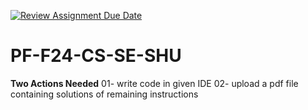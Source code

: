 [![Review Assignment Due Date](https://classroom.github.com/assets/deadline-readme-button-22041afd0340ce965d47ae6ef1cefeee28c7c493a6346c4f15d667ab976d596c.svg)](https://classroom.github.com/a/fUcghgHs)
# PF-F24-CS-SE-SHU

**Two Actions Needed**
01- write code in given IDE
02- upload a pdf file containing solutions of remaining instructions
